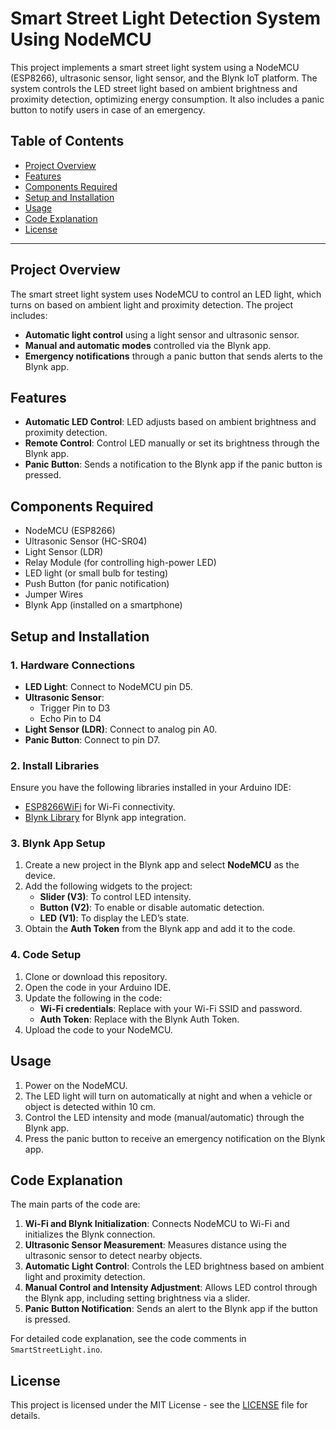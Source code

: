 # Smart Street Light Detection System Using NodeMCU

This project implements a smart street light system using a NodeMCU (ESP8266), ultrasonic sensor, light sensor, and the Blynk IoT platform. The system controls the LED street light based on ambient brightness and proximity detection, optimizing energy consumption. It also includes a panic button to notify users in case of an emergency.

## Table of Contents
- [Project Overview](#project-overview)
- [Features](#features)
- [Components Required](#components-required)
- [Setup and Installation](#setup-and-installation)
- [Usage](#usage)
- [Code Explanation](#code-explanation)
- [License](#license)

---

## Project Overview

The smart street light system uses NodeMCU to control an LED light, which turns on based on ambient light and proximity detection. The project includes:
- **Automatic light control** using a light sensor and ultrasonic sensor.
- **Manual and automatic modes** controlled via the Blynk app.
- **Emergency notifications** through a panic button that sends alerts to the Blynk app.

## Features

- **Automatic LED Control**: LED adjusts based on ambient brightness and proximity detection.
- **Remote Control**: Control LED manually or set its brightness through the Blynk app.
- **Panic Button**: Sends a notification to the Blynk app if the panic button is pressed.

## Components Required

- NodeMCU (ESP8266)
- Ultrasonic Sensor (HC-SR04)
- Light Sensor (LDR)
- Relay Module (for controlling high-power LED)
- LED light (or small bulb for testing)
- Push Button (for panic notification)
- Jumper Wires
- Blynk App (installed on a smartphone)

## Setup and Installation

### 1. Hardware Connections
- **LED Light**: Connect to NodeMCU pin D5.
- **Ultrasonic Sensor**: 
  - Trigger Pin to D3
  - Echo Pin to D4
- **Light Sensor (LDR)**: Connect to analog pin A0.
- **Panic Button**: Connect to pin D7.

### 2. Install Libraries
Ensure you have the following libraries installed in your Arduino IDE:
- [ESP8266WiFi](https://github.com/esp8266/Arduino) for Wi-Fi connectivity.
- [Blynk Library](https://github.com/blynkkk/blynk-library) for Blynk app integration.

### 3. Blynk App Setup
1. Create a new project in the Blynk app and select **NodeMCU** as the device.
2. Add the following widgets to the project:
   - **Slider (V3)**: To control LED intensity.
   - **Button (V2)**: To enable or disable automatic detection.
   - **LED (V1)**: To display the LED’s state.
3. Obtain the **Auth Token** from the Blynk app and add it to the code.

### 4. Code Setup
1. Clone or download this repository.
2. Open the code in your Arduino IDE.
3. Update the following in the code:
   - **Wi-Fi credentials**: Replace with your Wi-Fi SSID and password.
   - **Auth Token**: Replace with the Blynk Auth Token.
4. Upload the code to your NodeMCU.

## Usage

1. Power on the NodeMCU.
2. The LED light will turn on automatically at night and when a vehicle or object is detected within 10 cm.
3. Control the LED intensity and mode (manual/automatic) through the Blynk app.
4. Press the panic button to receive an emergency notification on the Blynk app.

## Code Explanation

The main parts of the code are:
1. **Wi-Fi and Blynk Initialization**: Connects NodeMCU to Wi-Fi and initializes the Blynk connection.
2. **Ultrasonic Sensor Measurement**: Measures distance using the ultrasonic sensor to detect nearby objects.
3. **Automatic Light Control**: Controls the LED brightness based on ambient light and proximity detection.
4. **Manual Control and Intensity Adjustment**: Allows LED control through the Blynk app, including setting brightness via a slider.
5. **Panic Button Notification**: Sends an alert to the Blynk app if the button is pressed.

For detailed code explanation, see the code comments in `SmartStreetLight.ino`.

## License

This project is licensed under the MIT License - see the [LICENSE](LICENSE) file for details.
